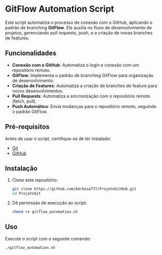 # GitFlow Automation Script

Este script automatiza o processo de conexão com o GitHub, aplicando o padrão de branching **GitFlow**. Ele auxilia no fluxo de desenvolvimento de projetos, gerenciando pull requests, push, e a criação de novas branches de features.

## Funcionalidades

- **Conexão com o GitHub**: Automatiza o login e conexão com um repositório remoto.
- **GitFlow**: Implementa o padrão de branching GitFlow para organização de desenvolvimento.
- **Criação de Features**: Automatiza a criação de branches de feature para novos desenvolvimentos.
- **Pull Requests**: Automatiza a sincronização com o repositório remoto (fetch, pull).
- **Push Automático**: Envia mudanças para o repositório remoto, seguindo o padrão GitFlow.

## Pré-requisitos

Antes de usar o script, certifique-se de ter instalado:

- [Git](https://git-scm.com/) 
- [GitHub ](https://github.com/)

## Instalação

1. Clone este repositório:

    ```bash
    git clone https://github.com/b4rbosa777/ProjetoGitHub.git
    cd ProjetoGit
    ```

2. Dê permissão de execução ao script:

    ```bash
    chmod +x gitflow_automation.sh
    ```

## Uso

Execute o script com o seguinte comando:

```bash
./gitflow_automation.sh
